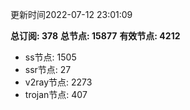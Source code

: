 更新时间2022-07-12 23:01:09

**总订阅: 378**
**总节点: 15877**
**有效节点: 4212**
- ss节点: 1505
- ssr节点: 27
- v2ray节点: 2273
- trojan节点: 407

